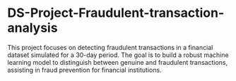 # DS-Project-Fraudulent-transaction-analysis
This project focuses on detecting fraudulent transactions in a financial dataset simulated for a 30-day period. The goal is to build a robust machine learning model to distinguish between genuine and fraudulent transactions, assisting in fraud prevention for financial institutions.
